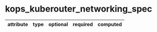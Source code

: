 # kops_kuberouter_networking_spec

| attribute | type | optional | required | computed |
| --- | --- | --- | --- | --- |
